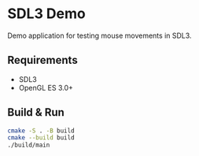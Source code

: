 # SDL3 Demo
Demo application for testing mouse movements in SDL3.

## Requirements
* SDL3
* OpenGL ES 3.0+

## Build & Run
```sh
cmake -S . -B build
cmake --build build
./build/main
```